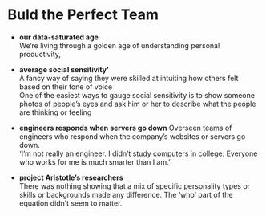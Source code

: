 # Buld the Perfect Team

- **our data-saturated age** <br/>
We’re living through a golden age of understanding personal productivity,

- **average social sensitivity’** <br/>
A fancy way of saying they were skilled at intuiting how others felt based on their tone of voice <br/>
One of the easiest ways to gauge social sensitivity is to show someone photos of people’s eyes and ask him or her to describe what the people are thinking or feeling

- **engineers responds when servers go down**
Overseen teams of engineers who respond when the company’s websites or servers go down. <br/>
‘I’m not really an engineer. I didn’t study computers in college. Everyone who works for me is much smarter than I am.’

- **project Aristotle’s researchers** <br/>
There was nothing showing that a mix of specific personality types or skills or backgrounds made any difference. The ‘who’ part of the equation didn’t seem to matter.
